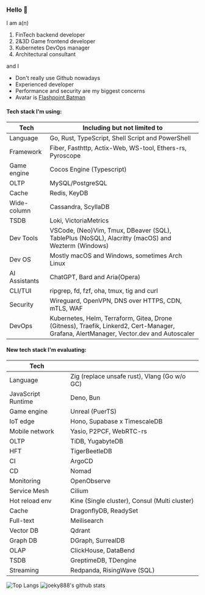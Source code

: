 ### Hello 👋

I am a(n)

1. FinTech backend developer
2. 2&3D Game frontend developer
3. Kubernetes DevOps manager
4. Architectural consultant

and I

* Don't really use Github nowadays
* Experienced developer
* Performance and security are my biggest concerns
* Avatar is [Flashpoint Batman](https://vsbattles.fandom.com/wiki/Batman_(Thomas_Wayne))

#### Tech stack I'm using:

| Tech          | Including but not limited to                                                                                                           |
| ------------- | -------------------------------------------------------------------------------------------------------------------------------------- |
| Language      | Go, Rust, TypeScript, Shell Script and PowerShell                                                                                      |
| Framework     | Fiber, Fasthttp, Actix-Web, WS-tool, Ethers-rs, Pyroscope                                                                              |
| Game engine   | Cocos Engine (Typescript)                                                                                                              |
| OLTP          | MySQL/PostgreSQL                                                                                                                       |
| Cache         | Redis, KeyDB                                                                                                                           |
| Wide-column   | Cassandra, ScyllaDB                                                                                                                    |
| TSDB          | Loki, VictoriaMetrics                                                                                                                  |
| Dev Tools     | VSCode, (Neo)Vim, Tmux, DBeaver (SQL), TablePlus (NoSQL), Alacritty (macOS) and Wezterm (Windows)                                      |
| Dev OS        | Mostly macOS and Windows, sometimes Arch Linux                                                                                         |
| AI Assistants | ChatGPT, Bard and Aria(Opera)                                                                                                          |
| CLI/TUI       | ripgrep, fd, fzf, oha, tmux, tig and curl                                                                                              |
| Security      | Wireguard, OpenVPN, DNS over HTTPS, CDN, mTLS, WAF                                                                                     |
| DevOps        | Kubernetes, Helm, Terraform, Gitea, Drone (Gitness), Traefik, Linkerd2, Cert-Manager, Grafana, AlertManager, Vector.dev and Autoscaler |

#### New tech stack I'm evaluating:

| Tech               |                                               |
| ------------------ | --------------------------------------------- |
| Language           | Zig (replace unsafe rust), Vlang (Go w/o GC)  |
| JavaScript Runtime | Deno, Bun                                     |
| Game engine        | Unreal (PuerTS)                               |
| IoT edge           | Hono, Supabase x TimescaleDB                  |
| Mobile network     | Yasio, P2PCF, WebRTC-rs                       |
| OLTP               | TiDB, YugabyteDB                              |
| HFT                | TigerBeetleDB                                 |
| CI                 | ArgoCD                                        |
| CD                 | Nomad                                         |
| Monitoring         | OpenObserve                                   |
| Service Mesh       | Cilium                                        |
| Hot reload env     | Kine (Single cluster), Consul (Multi cluster) |
| Cache              | DragonflyDB, ReadySet                         |
| Full-text          | Meilisearch                                   |
| Vector DB          | Qdrant                                        |
| Graph DB           | DGraph, SurrealDB                             |
| OLAP               | ClickHouse, DataBend                          |
| TSDB               | GreptimeDB, TDengine                          |
| Streaming          | Redpanda, RisingWave (SQL)                    |

![Top Langs](https://github-readme-stats.vercel.app/api/top-langs/?username=joeky888&hide=html&theme=dark)
![joeky888's github stats](https://github-readme-stats.vercel.app/api?username=joeky888&show_icons=true&count_private=true&line_height=40&theme=synthwave)
